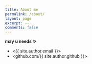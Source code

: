 ```yaml
---
title: About me
permalink: /about/
layout: page
excerpt: --
comments: false
---
```


**may u needs ✨**

- <{{ site.author.email }}>
- <github.com/{{ site.author.github }}>
